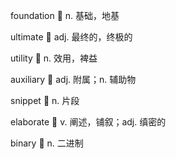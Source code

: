 foundation 💭 n. 基础，地基

ultimate 💭 adj. 最终的，终极的

utility 💭 n. 效用，裨益

auxiliary 💭 adj. 附属；n. 辅助物

snippet 💭 n. 片段

elaborate 💭 v. 阐述，铺叙；adj. 缜密的

binary 💭 n. 二进制